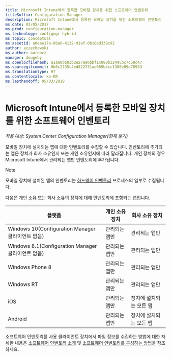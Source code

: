 ```yaml
---
title: Microsoft Intune에서 등록한 모바일 장치를 위한 소프트웨어 인벤토리
titleSuffix: Configuration Manager
description: Microsoft Intune에서 등록한 모바일 장치를 위한 소프트웨어 인벤토리
ms.date: 03/05/2017
ms.prod: configuration-manager
ms.technology: configmgr-hybrid
ms.topic: conceptual
ms.assetid: a0eae17a-60a8-4132-91af-0b10ad338c92
author: aczechowski
ms.author: aaroncz
manager: dougeby
ms.openlocfilehash: a1aa0bb03b2e27aebbbf1c080b32445bc7c58c47
ms.sourcegitcommit: 0b0c2735c4ed822731ae069b4cc1380e89e78933
ms.translationtype: HT
ms.contentlocale: ko-KR
ms.lasthandoff: 05/03/2018
---
```

# <a name="software-inventory-for-mobile-devices-enrolled-with-microsoft-intune"></a>Microsoft Intune에서 등록한 모바일 장치를 위한 소프트웨어 인벤토리

*적용 대상: System Center Configuration Manager(현재 분기)*

 모바일 장치에 설치되는 앱에 대한 인벤토리를 수집할 수 있습니다. 인벤토리에 추가되는 앱은 장치가 회사 소유인지 또는 개인 소유인지에 따라 달라집니다. 개인 장치의 경우 Microsoft Intune에서 관리되는 앱만 인벤토리에 추가됩니다.  

> [!NOTE]  
>  모바일 장치에 설치된 앱의 인벤토리는 [하드웨어 인벤토리](mobile-device-hardware-inventory-hybrid.md) 프로세스의 일부로 수집됩니다.  

 다음은 개인 소유 또는 회사 소유의 장치에 대해 인벤토리에 포함되는 앱입니다.  

|플랫폼|개인 소유 장치|회사 소유 장치|  
|--------------|---------------------------------|--------------------------------|  
|Windows 10(Configuration Manager 클라이언트 없음)|관리되는 앱만|관리되는 앱만|
|Windows 8.1(Configuration Manager 클라이언트 없음)|관리되는 앱만|관리되는 앱만|  
|Windows Phone 8|관리되는 앱만|관리되는 앱만|  
|Windows RT|관리되는 앱만|관리되는 앱만|  
|iOS|관리되는 앱만|장치에 설치되는 모든 앱|  
|Android|관리되는 앱만|장치에 설치되는 모든 앱|  

소프트웨어 인벤토리를 사용 클라이언트 장치에서 파일 정보를 수집하는 방법에 대한 자세한 내용은 [소프트웨어 인벤토리 소개](../../core/clients/manage/inventory/introduction-to-software-inventory.md) 및 [소프트웨어 인벤토리를 구성하는 방법](../../core/clients/manage/inventory/configure-software-inventory.md)을 참조하세요.
